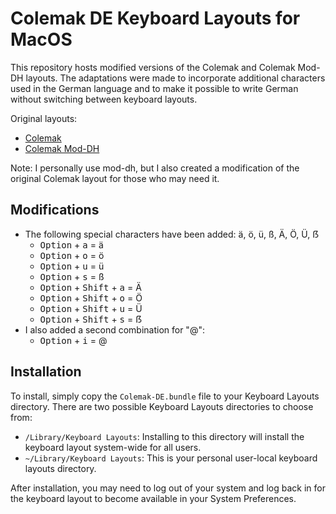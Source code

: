# Colemak DE Keyboard Layouts for MacOS

This repository hosts modified versions of the Colemak and Colemak Mod-DH layouts. The adaptations were made to incorporate additional characters used in the German language and to make it possible to write German without switching between keyboard layouts.

Original layouts:
- [Colemak](https://en.wikipedia.org/wiki/Colemak)
- [Colemak Mod-DH](https://colemakmods.github.io/mod-dh/)

Note: I personally use mod-dh, but I also created a modification of the original Colemak layout for those who may need it.

## Modifications

- The following special characters have been added: ä, ö, ü, ß, Ä, Ö, Ü, ẞ
  - <kbd>Option</kbd> + <kbd>a</kbd> = ä
  - <kbd>Option</kbd> + <kbd>o</kbd> = ö
  - <kbd>Option</kbd> + <kbd>u</kbd> = ü
  - <kbd>Option</kbd> + <kbd>s</kbd> = ß
  - <kbd>Option</kbd> + <kbd>Shift</kbd> + <kbd>a</kbd> = Ä
  - <kbd>Option</kbd> + <kbd>Shift</kbd> + <kbd>o</kbd> = Ö
  - <kbd>Option</kbd> + <kbd>Shift</kbd> + <kbd>u</kbd> = Ü
  - <kbd>Option</kbd> + <kbd>Shift</kbd> + <kbd>s</kbd> = ẞ
- I also added a second combination for "@":
  - <kbd>Option</kbd> + <kbd>i</kbd> = @

## Installation

To install, simply copy the `Colemak-DE.bundle` file to your Keyboard Layouts directory. There are two possible Keyboard Layouts directories to choose from:

- `/Library/Keyboard Layouts`: Installing to this directory will install the keyboard layout system-wide for all users.
- `~/Library/Keyboard Layouts`: This is your personal user-local keyboard layouts directory.

After installation, you may need to log out of your system and log back in for the keyboard layout to become available in your System Preferences.
